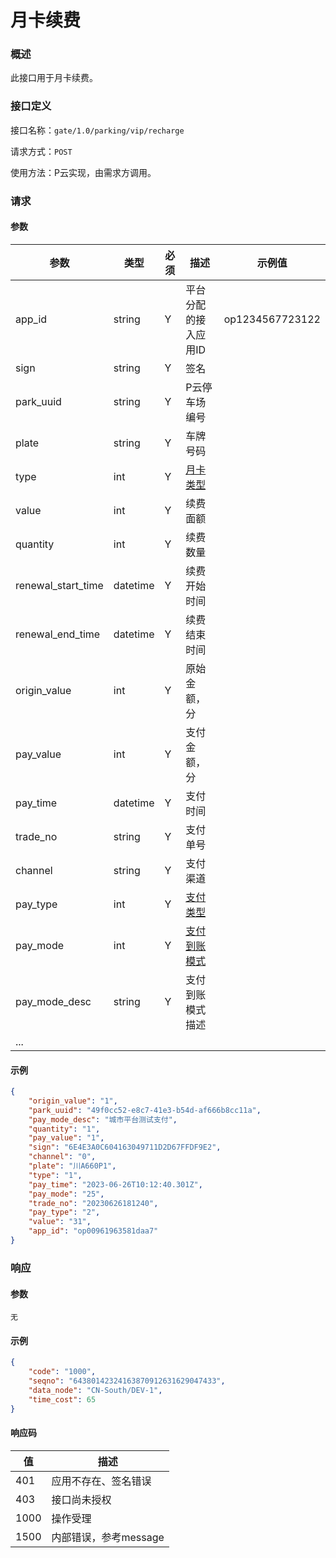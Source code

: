 # 月卡续费

### 概述

此接口用于月卡续费。

### 接口定义

接口名称：`gate/1.0/parking/vip/recharge`

请求方式：`POST`

使用方法：P云实现，由需求方调用。

### 请求

#### 参数

| 参数          | 类型     | 必须 | 描述                                                         | 示例值          |
| ------------- | -------- | ---- | ------------------------------------------------------------ | --------------- |
| app_id        | string   | Y    | 平台分配的接入应用ID                                         | op1234567723122 |
| sign          | string   | Y    | 签名                                                         |                 |
| park_uuid     | string   | Y    | P云停车场编号                                                |                 |
| plate         | string   | Y    | 车牌号码                                                     |                 |
| type          | int      | Y    | <a href="https://doc.4pyun.com/appendix#vip_type">月卡类型</a> |                 |
| value         | int      | Y    | 续费面额                                                     |                 |
| quantity      | int      | Y    | 续费数量                                                     |                 |
| renewal_start_time      | datetime | Y    | 续费开始时间                                                    |                 |
| renewal_end_time      | datetime | Y    | 续费结束时间                                                    |                 |
| origin_value  | int      | Y    | 原始金额，分                                                 |                 |
| pay_value     | int      | Y    | 支付金额，分                                                 |                 |
| pay_time      | datetime | Y    | 支付时间                                                     |                 |
| trade_no      | string   | Y    | 支付单号                                                     |                 |
| channel       | string   | Y    | 支付渠道                                                     |                 |
| pay_type      | int      | Y    | <a href="https://doc.4pyun.com/appendix#pay_type">支付类型</a> |                 |
| pay_mode      | int      | Y    | <a href="https://doc.4pyun.com/appendix#pay_mode">支付到账模式</a> |                 |
| pay_mode_desc | string   | Y    | 支付到账模式描述                                             |                 |
| ...           |          |      |                                                              |                 |

#### 示例

```json
{
    "origin_value": "1",
    "park_uuid": "49f0cc52-e8c7-41e3-b54d-af666b8cc11a",
    "pay_mode_desc": "城市平台测试支付",
    "quantity": "1",
    "pay_value": "1",
    "sign": "6E4E3A0C604163049711D2D67FFDF9E2",
    "channel": "0",
    "plate": "川A660P1",
    "type": "1",
    "pay_time": "2023-06-26T10:12:40.301Z",
    "pay_mode": "25",
    "trade_no": "20230626181240",
    "pay_type": "2",
    "value": "31",
    "app_id": "op00961963581daa7"
}
```

### 响应

#### 参数

`无`

#### 示例

```json
{
    "code": "1000",
    "seqno": "64380142324163870912631629047433",
    "data_node": "CN-South/DEV-1",
    "time_cost": 65
}
```

#### 响应码

| 值   | 描述                  |
| ---- | --------------------- |
| 401  | 应用不存在、签名错误  |
| 403  | 接口尚未授权          |
| 1000 | 操作受理              |
| 1500 | 内部错误，参考message |
